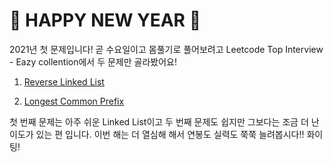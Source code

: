 # 🌟 HAPPY NEW YEAR 🌟
2021년 첫 문제입니다!
곧 수요일이고 몸풀기로 풀어보려고 Leetcode Top Interview - Eazy collention에서 두 문제만 골라봤어요!

1. [Reverse Linked List](https://leetcode.com/explore/interview/card/top-interview-questions-easy/93/linked-list/560/)

2. [Longest Common Prefix](https://leetcode.com/explore/interview/card/top-interview-questions-easy/127/strings/887/)

첫 번째 문제는 아주 쉬운 Linked List이고 두 번째 문제도 쉽지만 그보다는 조금 더 난이도가 있는 편 입니다.
이번 해는 더 열심해 해서 연봉도 실력도 쭉쭉 늘려봅시다!! 화이팅!
